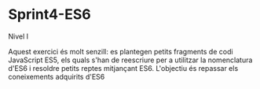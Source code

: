 # Sprint4-ES6
Nivel I

Aquest exercici és molt senzill: es plantegen petits fragments de codi JavaScript ES5, els quals s'han de reescriure per a utilitzar la nomenclatura d'ES6 i resoldre petits reptes mitjançant ES6.
L'objectiu és repassar els coneixements adquirits d'ES6
